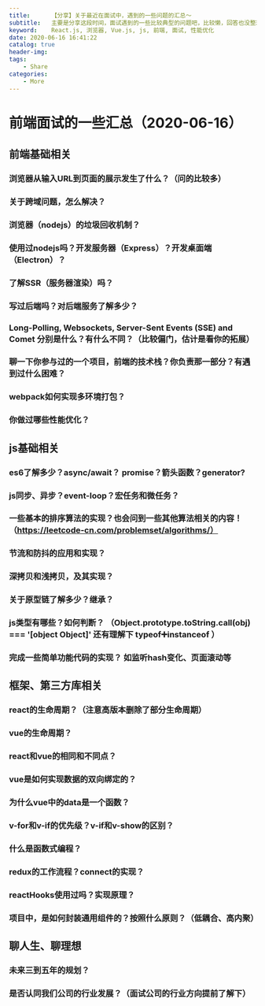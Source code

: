 ```yaml
---
title:      【分享】关于最近在面试中，遇到的一些问题的汇总～
subtitle:   主要是分享这段时间，面试遇到的一些比较典型的问题吧，比较懒，回答也没整理，基本百度就能知道结果。
keyword:    React.js, 浏览器, Vue.js, js, 前端, 面试, 性能优化
date: 2020-06-16 16:41:22
catalog: true
header-img:
tags:
    - Share
categories: 
    - More
---
```



# 前端面试的一些汇总（2020-06-16）

## 前端基础相关

### 浏览器从输入URL到页面的展示发生了什么？（问的比较多）
### 关于跨域问题，怎么解决？
### 浏览器（nodejs）的垃圾回收机制？
### 使用过nodejs吗？开发服务器（Express）？开发桌面端（Electron）？
### 了解SSR（服务器渲染）吗？
### 写过后端吗？对后端服务了解多少？
### Long-Polling, Websockets, Server-Sent Events (SSE) and Comet 分别是什么？有什么不同？（比较偏门，估计是看你的拓展）
### 聊一下你参与过的一个项目，前端的技术栈？你负责那一部分？有遇到过什么困难？
### webpack如何实现多环境打包？
### 你做过哪些性能优化？

## js基础相关

### es6了解多少？async/await？ promise？箭头函数？generator?
### js同步、异步？event-loop？宏任务和微任务？
### 一些基本的排序算法的实现？也会问到一些其他算法相关的内容！（https://leetcode-cn.com/problemset/algorithms/）
### 节流和防抖的应用和实现？
### 深拷贝和浅拷贝，及其实现？
### 关于原型链了解多少？继承？
### js类型有哪些？如何判断？ （Object.prototype.toString.call(obj) === '[object Object]' 还有理解下 typeof➕instanceof ）
### 完成一些简单功能代码的实现？ 如监听hash变化、页面滚动等

## 框架、第三方库相关

### react的生命周期？（注意高版本删除了部分生命周期）
### vue的生命周期？
### react和vue的相同和不同点？
### vue是如何实现数据的双向绑定的？
### 为什么vue中的data是一个函数？
### v-for和v-if的优先级？v-if和v-show的区别？
### 什么是函数式编程？
### redux的工作流程？connect的实现？
### reactHooks使用过吗？实现原理？
### 项目中，是如何封装通用组件的？按照什么原则？（低耦合、高内聚）

## 聊人生、聊理想

### 未来三到五年的规划？
### 是否认同我们公司的行业发展？（面试公司的行业方向提前了解下）
